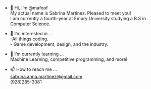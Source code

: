 - 👋 Hi, I’m @mafoof
      <br>My actual name is Sabrina Martinez. Pleased to meet you!
        <br>I am currently a fourth-year at Emory University studying a B.S in Computer Science.
        
- 👀 I’m interested in ...
      <br>-All things coding.
      <br>- Game development, design, and the industry.
      
- 🌱 I’m currently learning ...
    <br>Machine Learning, competitive programming, and more!
    
- 📫 How to reach me ...
    <br>sabrina.anna.martinez@gmail.com
    <br>(928)285-3381

<!---
mafoof/mafoof is a ✨ special ✨ repository because its `README.md` (this file) appears on your GitHub profile.
You can click the Preview link to take a look at your changes.
--->
